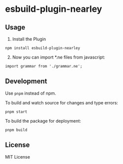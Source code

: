 # esbuild-plugin-nearley

## Usage

1. Install the Plugin

```
npm install esbuild-plugin-nearley
```

2. Now you can import \*.ne files from javascript:

```
import grammar from './grammar.ne';
```

## Development

Use `pnpm` instead of npm.

To build and watch source for changes and type errors:

```
pnpm start
```

To build the package for deployment:

```
pnpm build
```

## License

MIT License
